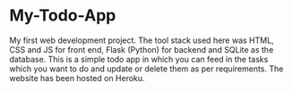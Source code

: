 # My-Todo-App
My first web development project. The tool stack used here was HTML, CSS and JS for front end, Flask (Python) for backend and SQLite as the database.
This is a simple todo app in which you can feed in the tasks which you want to do and update or delete them as per requirements.
The website has been hosted on Heroku.
